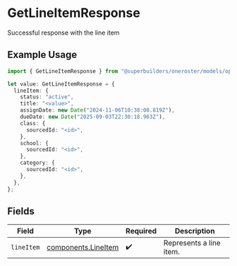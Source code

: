 # GetLineItemResponse

Successful response with the line item

## Example Usage

```typescript
import { GetLineItemResponse } from "@superbuilders/oneroster/models/operations";

let value: GetLineItemResponse = {
  lineItem: {
    status: "active",
    title: "<value>",
    assignDate: new Date("2024-11-06T10:38:08.819Z"),
    dueDate: new Date("2025-09-03T22:30:18.963Z"),
    class: {
      sourcedId: "<id>",
    },
    school: {
      sourcedId: "<id>",
    },
    category: {
      sourcedId: "<id>",
    },
  },
};
```

## Fields

| Field                                                      | Type                                                       | Required                                                   | Description                                                |
| ---------------------------------------------------------- | ---------------------------------------------------------- | ---------------------------------------------------------- | ---------------------------------------------------------- |
| `lineItem`                                                 | [components.LineItem](../../models/components/lineitem.md) | :heavy_check_mark:                                         | Represents a line item.                                    |